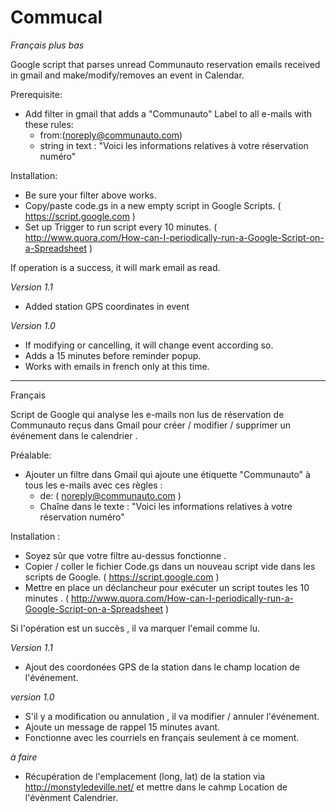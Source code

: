 # Commucal

_Français plus bas_

Google script that parses unread Communauto reservation emails received in gmail and make/modify/removes an event in Calendar.

Prerequisite:

- Add filter in gmail that adds a "Communauto" Label to all e-mails with these rules:
  - from:(noreply@communauto.com) 
  - string in text : "Voici les informations relatives à votre réservation numéro"

Installation:

- Be sure your filter above works.
- Copy/paste code.gs in a new empty script in Google Scripts. ( https://script.google.com )
- Set up Trigger to run script every 10 minutes. ( http://www.quora.com/How-can-I-periodically-run-a-Google-Script-on-a-Spreadsheet )

If operation is a success, it will mark email as read. 

_Version 1.1_
- Added station GPS coordinates in event 

_Version 1.0_

- If modifying or cancelling, it will change event according so.
- Adds a 15 minutes before reminder popup.
- Works with emails in french only at this time. 


--------------------------

Français 

Script de Google qui analyse les e-mails non lus de réservation de Communauto reçus dans Gmail pour créer / modifier / supprimer un événement dans le calendrier .

Préalable:

- Ajouter un filtre dans Gmail qui ajoute une étiquette "Communauto" à tous les e-mails avec ces règles :
  - de: ( noreply@communauto.com )
  - Chaîne dans le texte : "Voici les informations relatives à votre réservation numéro"

Installation :

- Soyez sûr que votre filtre au-dessus fonctionne .
- Copier / coller le fichier Code.gs dans un nouveau script vide dans les scripts de Google. ( https://script.google.com )
- Mettre en place un déclancheur pour exécuter un script toutes les 10 minutes . ( http://www.quora.com/How-can-I-periodically-run-a-Google-Script-on-a-Spreadsheet )

Si l'opération est un succès , il va marquer l'email comme lu.

_Version 1.1_
- Ajout des coordonées GPS de la station dans le champ location de l'événement.

_version 1.0_

- S'il y a modification ou annulation , il va modifier / annuler l'événement.
- Ajoute un message de rappel 15 minutes avant.
- Fonctionne avec les courriels en français seulement à ce moment.


_à faire_

- Récupération de l'emplacement (long, lat) de la station via http://monstyledeville.net/ et mettre dans le cahmp Location  de l'évènment Calendrier.
